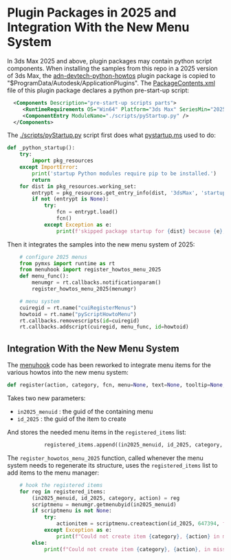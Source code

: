 # Plugin Packages in 2025 and Integration With the New Menu System

In 3ds Max 2025 and above, plugin packages may contain python script components.
When installing the samples from this repo in a 2025 version of 3ds Max,
the [adn-devtech-python-howtos](/src/adn-devtech-python-howtos) plugin package
is copied to "$ProgramData/Autodesk/ApplicationPlugins". The [PackageContents.xml](/src/adn-devtech-python-howtos/PackageContents.xml)
file of this plugin package declares a python pre-start-up script:

```xml
  <Components Description="pre-start-up scripts parts">
     <RuntimeRequirements OS="Win64" Platform="3ds Max" SeriesMin="2025" SeriesMax="2025" />
     <ComponentEntry ModuleName="./scripts/pyStartup.py" />
  </Components>
```

The [./scripts/pyStartup.py](/src/adn-devtech-python-howtos/scripts/pyStartup.py) script
first does what [pystartup.ms](/src/pystartup/pystartup.ms) used to do:

```python
def _python_startup():
    try:
        import pkg_resources
    except ImportError:
        print('startup Python modules require pip to be installed.')
        return	
    for dist in pkg_resources.working_set: 
        entrypt = pkg_resources.get_entry_info(dist, '3dsMax', 'startup')
        if not (entrypt is None):
            try:
                fcn = entrypt.load()
                fcn()
            except Exception as e:
                print(f'skipped package startup for {dist} because {e}, startup not working')

```

Then it integrates the samples into the new menu system of 2025:

```python
    # configure 2025 menus
    from pymxs import runtime as rt
    from menuhook import register_howtos_menu_2025
    def menu_func():
        menumgr = rt.callbacks.notificationparam()
        register_howtos_menu_2025(menumgr)

    # menu system
    cuiregid = rt.name("cuiRegisterMenus")
    howtoid = rt.name("pyScriptHowtoMenu")
    rt.callbacks.removescripts(id=cuiregid)
    rt.callbacks.addscript(cuiregid, menu_func, id=howtoid)

```


## Integration With the New Menu System

The [menuhook](/src/menuhook/) code has been reworked to integrate menu items for the 
various howtos into the new menu system:

```python
def register(action, category, fcn, menu=None, text=None, tooltip=None, in2025_menuid=None, id_2025=None):
```

Takes two new parameters: 
- `in2025_menuid` : the guid of the containing menu
- `id_2025` : the guid of the item to create

And stores the needed menu items in the `registered_items` list:

```python
            registered_items.append((in2025_menuid, id_2025, category, action))
```

The `register_howotos_menu_2025` function, called whenever the menu system needs to regenerate its structure, uses the `registered_items` list to add items to the menu manager:

```python
    # hook the registered items
    for reg in registered_items:
        (in2025_menuid, id_2025, category, action) = reg
        scriptmenu = menumgr.getmenubyid(in2025_menuid)
        if scriptmenu is not None:
            try:
                actionitem = scriptmenu.createaction(id_2025, 647394, f"{action}`{category}")
            except Exception as e:
                print(f"Could not create item {category}, {action} in menu {in2025_menuid} because {e}")
        else:
            print(f"Could not create item {category}, {action}, in missing menu {in2025_menuid}")


```
